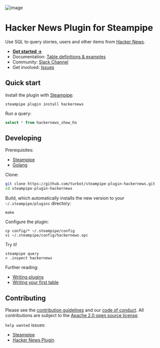 ![image](https://hub.steampipe.io/images/plugins/turbot/hackernews-social-graphic.png)

# Hacker News Plugin for Steampipe

Use SQL to query stories, users and other items from [Hacker News](https://news.ycombinator.com).

- **[Get started →](https://hub.steampipe.io/plugins/turbot/hackernews)**
- Documentation: [Table definitions & examples](https://hub.steampipe.io/plugins/turbot/hackernews/tables)
- Community: [Slack Channel](https://steampipe.io/community/join)
- Get involved: [Issues](https://github.com/turbot/steampipe-plugin-hackernews/issues)

## Quick start

Install the plugin with [Steampipe](https://steampipe.io):

```shell
steampipe plugin install hackernews
```

Run a query:

```sql
select * from hackernews_show_hn
```

## Developing

Prerequisites:

- [Steampipe](https://steampipe.io/downloads)
- [Golang](https://golang.org/doc/install)

Clone:

```sh
git clone https://github.com/turbot/steampipe-plugin-hackernews.git
cd steampipe-plugin-hackernews
```

Build, which automatically installs the new version to your `~/.steampipe/plugins` directory:

```
make
```

Configure the plugin:

```
cp config/* ~/.steampipe/config
vi ~/.steampipe/config/hackernews.spc
```

Try it!

```
steampipe query
> .inspect hackernews
```

Further reading:

- [Writing plugins](https://steampipe.io/docs/develop/writing-plugins)
- [Writing your first table](https://steampipe.io/docs/develop/writing-your-first-table)

## Contributing

Please see the [contribution guidelines](https://github.com/turbot/steampipe/blob/main/CONTRIBUTING.md) and our [code of conduct](https://github.com/turbot/steampipe/blob/main/CODE_OF_CONDUCT.md). All contributions are subject to the [Apache 2.0 open source license](https://github.com/turbot/steampipe-plugin-hackernews/blob/main/LICENSE).

`help wanted` issues:

- [Steampipe](https://github.com/turbot/steampipe/labels/help%20wanted)
- [Hacker News Plugin](https://github.com/turbot/steampipe-plugin-hackernews/labels/help%20wanted)
